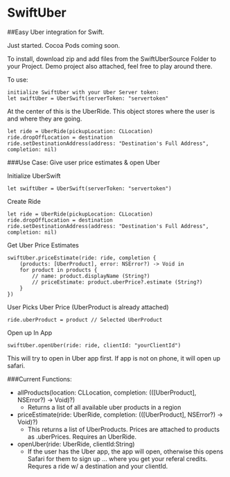 # SwiftUber
##Easy Uber integration for Swift.

Just started. Cocoa Pods coming soon. 

To install, download zip and add files from the SwiftUberSource Folder to your Project.
Demo project also attached, feel free to play around there.

To use:
```
initialize SwiftUber with your Uber Server token:
let swiftUber = UberSwift(serverToken: "servertoken"
```
At the center of this is the UberRide. This object stores where the user is and where they are going.
```
let ride = UberRide(pickupLocation: CLLocation)
ride.dropOffLocation = destination
ride.setDestinationAddress(address: "Destination's Full Address", completion: nil)
```

###Use Case: Give user price estimates & open Uber

Initialize UberSwift
```
let swiftUber = UberSwift(serverToken: "servertoken")
```
Create Ride
```
let ride = UberRide(pickupLocation: CLLocation)
ride.dropOffLocation = destination
ride.setDestinationAddress(address: "Destination's Full Address", completion: nil)
```
Get Uber Price Estimates
```
swiftUber.priceEstimate(ride: ride, completion {
	(products: [UberProduct], error: NSError?) -> Void in
	for product in products {
		// name: product.displayName (String?)
		// priceEstimate: product.uberPrice?.estimate (String?)
	}
})
```
User Picks Uber Price (UberProduct is already attached)
```
ride.uberProduct = product // Selected UberProduct
```

Open up In App
```
swiftUber.openUber(ride: ride, clientId: "yourClientId")
```
This will try to open in Uber app first. If app is not on phone, it will open up safari.

###Current Functions:
 - allProducts(location: CLLocation, completion: (([UberProduct], NSError?) -> Void)?) 
 	- Returns a list of all available uber products in a region
 - priceEstimate(ride: UberRide, completion: (([UberProduct], NSError?) -> Void)?)
 	- This returns a list of UberProducts. Prices are attached to products as .uberPrices. Requires an UberRide.
 - openUber(ride: UberRide, clientId:String)
 	- If the user has the Uber app, the app will open, otherwise this opens Safari for them to sign up ... where you get your referal credits. Requres a ride w/ a destination and your clientId. 
